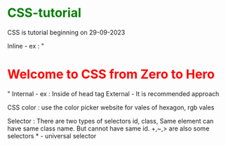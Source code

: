 # CSS-tutorial
CSS is tutorial beginning on 29-09-2023

Inline - ex : "<h1 style="color: red">Welcome to CSS from Zero to Hero</h1>"
Internal - ex : Inside of head tag
        <style>
        h1{
            color: green;
        }
    </style>
External - It is recommended approach

CSS color : use the color picker website for vales of hexagon, rgb vales

Selector : There are two types of selectors
            id, class,
            Same element can have same class name. But cannot have same id.
            +,~,> are also some selectors
            * - universal selector
            